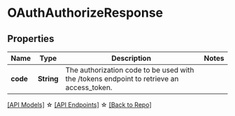 # OAuthAuthorizeResponse

## Properties

Name | Type | Description | Notes
------------ | ------------- | ------------- | -------------
**code** | **String** | The authorization code to be used with the /tokens endpoint to retrieve an access_token. | 

[[API Models]](./README.md#documentation-for-models) ☆ [[API Endpoints]](./README.md#documentation-for-api-endpoints) ☆ [[Back to Repo]](./README.md)


